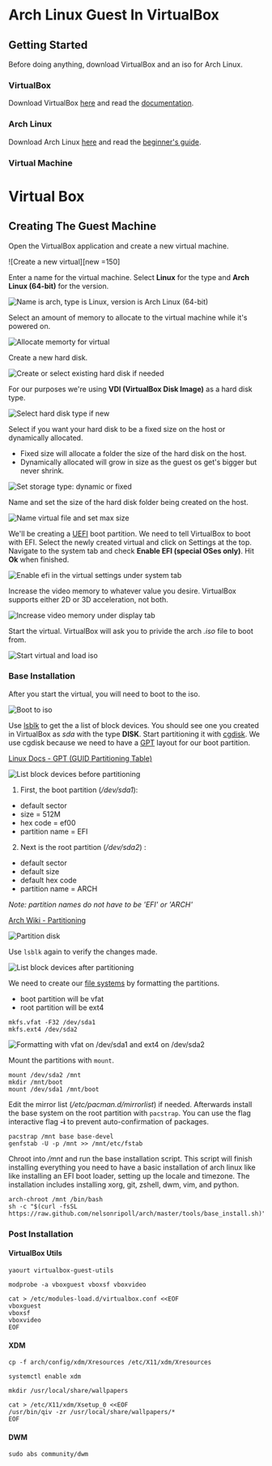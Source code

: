 # Arch Linux Guest In VirtualBox

## Getting Started
Before doing anything, download VirtualBox and an iso for Arch Linux.

### VirtualBox
Download VirtualBox [here](https://www.virtualbox.org/wiki/Downloads) and
 read the [documentation](https://www.virtualbox.org/manual/UserManual.html).

### Arch Linux
Download Arch Linux [here](https://www.archlinux.org/download/) and
 read the [beginner's guide](https://wiki.archlinux.org/index.php/Beginners'_guide).

### Virtual Machine
[new]: ./img/new.jpg "NEW VIRTUAL"
[os]:  ./img/os.jpg  "ARCH GUEST"
[mem]: ./img/mem.jpg "ALLOCATE MEMORY"
[hd1]: ./img/hd1.jpg "NEW HARD DISK"
[hd2]: ./img/hd2.jpg "HARD DISK TYPE"
[hd3]: ./img/hd3.jpg "HARD DISK STORAGE TYPE"
[hd4]: ./img/hd4.jpg "HARD DISK LOCATION AND SIZE"
[efi]: ./img/efi.jpg "ENABLE EFI"
[vid]: ./img/vid.jpg "INCREASE VIDEO MEMORY"
[iso]: ./img/iso.jpg "LOAD ARCH ISO"

# Virtual Box

## Creating The Guest Machine
Open the VirtualBox application and create a new virtual machine.

![Create a new virtual][new =150]

Enter a name for the virtual machine. Select **Linux** for the type and 
 **Arch Linux (64-bit)** for the version.

![Name is arch, type is Linux, version is Arch Linux (64-bit)][os]

Select an amount of memory to allocate to the virtual machine while it's powered on.

![Allocate memorty for virtual][mem]

Create a new hard disk.

![Create or select existing hard disk if needed][hd1]

For our purposes we're using **VDI (VirtualBox Disk Image)** as a hard disk type.

![Select hard disk type if new][hd2]

Select if you want your hard disk to be a fixed size on the host or dynamically allocated.
 * Fixed size will allocate a folder the size of the hard disk on the host.
 * Dynamically allocated will grow in size as the guest os get's bigger but never shrink.

![Set storage type: dynamic or fixed][hd3]

Name and set the size of the hard disk folder being created on the host.

![Name virtual file and set max size][hd4]

We'll be creating a [UEFI](https://en.wikipedia.org/wiki/Unified_Extensible_Firmware_Interface) 
 boot partition.  We need to tell VirtualBox to boot with EFI. Select the newly 
 created virtual and click on Settings at the top. Navigate to the system tab and 
 check **Enable EFI (special OSes only)**. Hit **Ok** when finished.

![Enable efi in the virtual settings under system tab][efi]

Increase the video memory to whatever value you desire. VirtualBox supports either
 2D or 3D acceleration, not both.

![Increase video memory under display tab][vid]

Start the virtual. VirtualBox will ask you to privide the arch _.iso_ file to boot from.

![Start virtual and load iso][iso]

### Base Installation
[boot]:  ./img/boot.jpg  "BOOT TO ISO"
[pre]:   ./img/pre.jpg   "BLOCK DEVICES BEFORE PARTITIONING"
[part]:  ./img/part.jpg  "PARTITIONING"
[post]:  ./img/post.jpg  "BLOCK DEVICES AFTER PARTITIONING"
[frmt]:  ./img/frmt.jpg  "FORMATTING PARTITIONS"
[wheel]: ./img/wheel.jpg "EDIT PERMISSIONS FOR WHEEL GROUP"
[urxvt]: ./img/urxvt.jpg "CHANGE DWM DEFAULT TERMINAL"

After you start the virtual, you will need to boot to the iso.

![Boot to iso][boot]

Use [lsblk](http://linux.die.net/man/8/lsblk) to get the a list of block devices.
 You should see one you created in VirtualBox as _sda_ with the type **DISK**.
 Start partitioning it with [cgdisk](http://rodsbooks.com/gdisk/cgdisk.html).
 We use cgdisk because we need to have a [GPT](https://en.wikipedia.org/wiki/GUID_Partition_Table) 
 layout for our boot partition.

[Linux Docs - GPT (GUID Partitioning Table)](https://en.wikipedia.org/wiki/GUID_Partition_Table)

![List block devices before partitioning][pre]

1. First, the boot partition (_/dev/sda1_):
 * default sector
 * size = 512M
 * hex code = ef00
 * partition name = EFI
2. Next is the root partition (_/dev/sda2_) :
 * default sector
 * default size
 * default hex code
 * partition name = ARCH

_Note: partition names do not have to be 'EFI' or 'ARCH'_

[Arch Wiki - Partitioning](https://wiki.archlinux.org/index.php/Partitioning)

![Partition disk][part]

Use `lsblk` again to verify the changes made.

![List block devices after partitioning][post]

We need to create our [file systems](https://wiki.archlinux.org/index.php/File_systems) 
 by formatting the partitions.
 * boot partition will be vfat
 * root partition will be ext4

```
mkfs.vfat -F32 /dev/sda1
mkfs.ext4 /dev/sda2
```
![Formatting with vfat on /dev/sda1 and ext4 on /dev/sda2][frmt]

Mount the partitions with `mount`.

```
mount /dev/sda2 /mnt
mkdir /mnt/boot
mount /dev/sda1 /mnt/boot
```

Edit the mirror list (_/etc/pacman.d/mirrorlist_) if needed.
 Afterwards install the base system on the root partition with `pacstrap`.
 You can use the flag interactive flag **-i** to prevent auto-confirmation of packages.

```
pacstrap /mnt base base-devel
genfstab -U -p /mnt >> /mnt/etc/fstab
```

Chroot into _/mnt_ and run the base installation script. This script will finish
 installing everything you need to have a basic installation of arch linux like
 like installing an EFI boot loader, setting up the locale and timezone. The
 installation includes installing xorg, git, zshell, dwm, vim, and python.

```
arch-chroot /mnt /bin/bash
sh -c "$(curl -fsSL https://raw.github.com/nelsonripoll/arch/master/tools/base_install.sh)"
```

### Post Installation

#### VirtualBox Utils

```
yaourt virtualbox-guest-utils

modprobe -a vboxguest vboxsf vboxvideo

cat > /etc/modules-load.d/virtualbox.conf <<EOF
vboxguest
vboxsf
vboxvideo
EOF
```

#### XDM

```
cp -f arch/config/xdm/Xresources /etc/X11/xdm/Xresources

systemctl enable xdm

mkdir /usr/local/share/wallpapers

cat > /etc/X11/xdm/Xsetup_0 <<EOF
/usr/bin/qiv -zr /usr/local/share/wallpapers/*
EOF
```

#### DWM

```
sudo abs community/dwm
```
